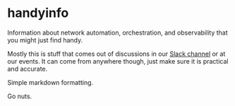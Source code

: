 # handyinfo
Information about network automation, orchestration, and observability that you might just find handy.

Mostly this is stuff that comes out of discussions in our [Slack channel](https://join.slack.com/t/networkautoma-prb3593/shared_invite/zt-25rdfdmyf-qYoYgXEEMs7h_aqwC79Abg) or at our events. It can come from anywhere though, just make sure it is practical and accurate.

Simple markdown formatting.

Go nuts.

